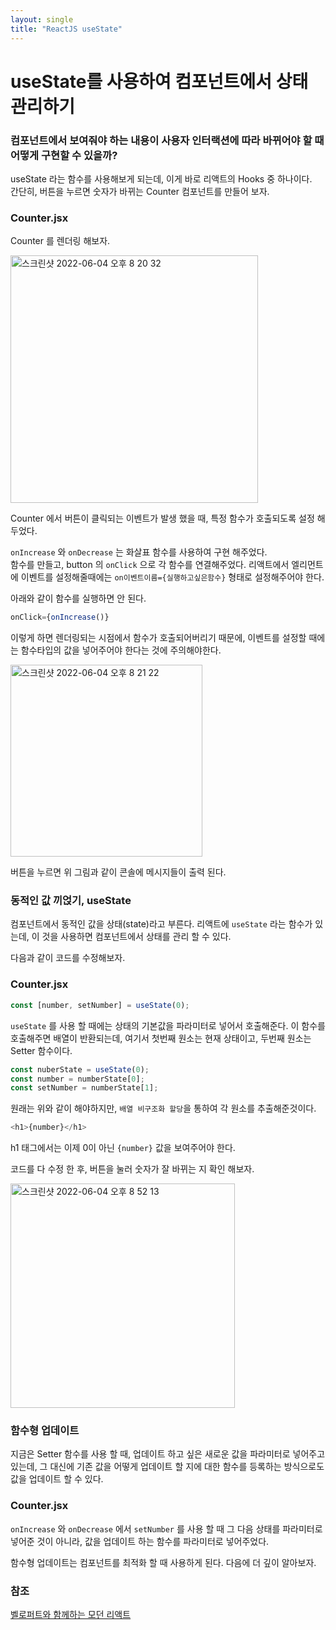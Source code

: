 ```yaml
---
layout: single
title: "ReactJS useState"
---
```


# useState를 사용하여 컴포넌트에서 상태 관리하기

### 컴포넌트에서 보여줘야 하는 내용이 사용자 인터랙션에 따라 바뀌어야 할 때 어떻게 구현할 수 있을까?
useState 라는 함수를 사용해보게 되는데, 이게 바로 리액트의 Hooks 중 하나이다.   
간단히, 버튼을 누르면 숫자가 바뀌는 Counter 컴포넌트를 만들어 보자.    

### Counter.jsx

<script src="https://gist.github.com/kimnew6/1e1809ad9a03d9216bb9468003467e61.js"></script>
      
Counter 를 렌더링 해보자.    
      
<img width="396" alt="스크린샷 2022-06-04 오후 8 20 32" src="https://user-images.githubusercontent.com/84711115/171997170-ce8c5bfb-b658-4053-8e46-54f7a5e2883c.png">
    
Counter 에서 버튼이 클릭되는 이벤트가 발생 했을 때, 특정 함수가 호출되도록 설정 해 두었다.   
    
`onIncrease` 와 `onDecrease` 는 화살표 함수를 사용하여 구현 해주었다.   
함수를 만들고, button 의 `onClick` 으로 각 함수를 연결해주었다. 리액트에서 엘리먼트에 이벤트를 설정해줄때에는 `on이벤트이름={실행하고싶은함수}` 형태로 설정해주어야 한다.   

아래와 같이 함수를 실행하면 안 된다.     

```js
onClick={onIncrease()}
```

이렇게 하면 렌더링되는 시점에서 함수가 호출되어버리기 때문에, 이벤트를 설정할 때에는 함수타입의 값을 넣어주어야 한다는 것에 주의해야한다.     

<img width="307" alt="스크린샷 2022-06-04 오후 8 21 22" src="https://user-images.githubusercontent.com/84711115/171997151-efeb7236-a16f-4bb6-b38a-04af52ca15eb.png">
      
버튼을 누르면 위 그림과 같이 콘솔에 메시지들이 출력 된다.     

### 동적인 값 끼얹기, useState
컴포넌트에서 동적인 값을 상태(state)라고 부른다. 리액트에 `useState` 라는 함수가 있는데, 이 것을 사용하면 컴포넌트에서 상태를 관리 할 수 있다.    
    
다음과 같이 코드를 수정해보자.   

### Counter.jsx

<script src="https://gist.github.com/kimnew6/56e0da028617c1a3915667614420d977.js"></script>
      

```js
const [number, setNumber] = useState(0);
```
`useState` 를 사용 할 때에는 상태의 기본값을 파라미터로 넣어서 호출해준다. 이 함수를 호출해주면 배열이 반환되는데, 여기서 첫번째 원소는 현재 상태이고, 두번째 원소는 Setter 함수이다.    

```js
const nuberState = useState(0);
const number = numberState[0];
const setNumber = numberState[1];
```
      
원래는 위와 같이 해야하지만, `배열 비구조화 할당`을 통하여 각 원소를 추출해준것이다.     

```js
<h1>{number}</h1>
```
h1 태그에서는 이제 0이 아닌 `{number}` 값을 보여주어야 한다.   
      
코드를 다 수정 한 후, 버튼을 눌러 숫자가 잘 바뀌는 지 확인 해보자.      

<img width="359" alt="스크린샷 2022-06-04 오후 8 52 13" src="https://user-images.githubusercontent.com/84711115/171997754-81251d4e-6e3b-4b92-add3-63a31da78a53.png">
      
### 함수형 업데이트
지금은 Setter 함수를 사용 할 때, 업데이트 하고 싶은 새로운 값을 파라미터로 넣어주고 있는데, 그 대신에 기존 값을 어떻게 업데이트 할 지에 대한 함수를 등록하는 방식으로도 값을 업데이트 할 수 있다.    

### Counter.jsx

<script src="https://gist.github.com/kimnew6/3cf1282d4e7231e87daf42230daef514.js"></script>
      
      
`onIncrease` 와 `onDecrease` 에서 `setNumber` 를 사용 할 때 그 다음 상태를 파라미터로 넣어준 것이 아니라, 값을 업데이트 하는 함수를 파라미터로 넣어주었다.    
      
함수형 업데이트는 컴포넌트를 최적화 할 때 사용하게 된다. 다음에 더 깊이 알아보자.     
### 참조
[벨로퍼트와 함께하는 모던 리액트](https://react.vlpt.us/basic/07-useState.html)
